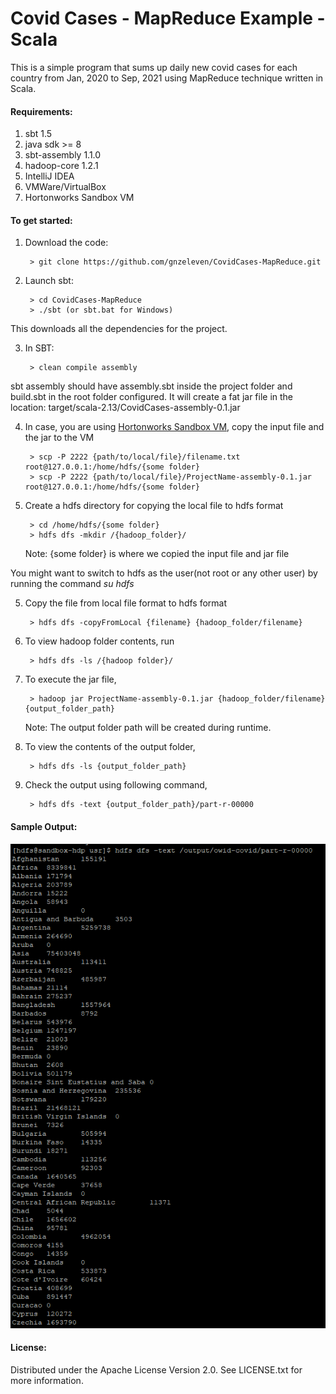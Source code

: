 # Covid Cases - MapReduce Example - Scala

This is a simple program that sums up daily new covid cases for each country from Jan, 2020 to Sep, 2021 using MapReduce technique written in Scala.

#### Requirements:

1. sbt 1.5
2. java sdk >= 8
3. sbt-assembly 1.1.0
4. hadoop-core 1.2.1
5. IntelliJ IDEA
6. VMWare/VirtualBox
7. Hortonworks Sandbox VM

#### To get started:

1. Download the code:

        > git clone https://github.com/gnzeleven/CovidCases-MapReduce.git
       
2. Launch sbt:

        > cd CovidCases-MapReduce
        > ./sbt (or sbt.bat for Windows)
        
  This downloads all the dependencies for the project.

3. In SBT:
   
        > clean compile assembly       
        
  sbt assembly should have assembly.sbt inside the project folder and build.sbt in the root folder configured. It will create a fat jar file in the location: target/scala-2.13/CovidCases-assembly-0.1.jar
        
4. In case, you are using [Hortonworks Sandbox VM](https://www.cloudera.com/downloads/hortonworks-sandbox.html), copy the input file and the jar to the VM

        > scp -P 2222 {path/to/local/file}/filename.txt root@127.0.0.1:/home/hdfs/{some folder}
        > scp -P 2222 {path/to/local/file}/ProjectName-assembly-0.1.jar root@127.0.0.1:/home/hdfs/{some folder}

5. Create a hdfs directory for copying the local file to hdfs format
        
        > cd /home/hdfs/{some folder} 
        > hdfs dfs -mkdir /{hadoop_folder}/

    Note: {some folder} is where we copied the input file and jar file

You might want to switch to hdfs as the user(not root or any other user) by running the command <i> su hdfs </i>
        
5. Copy the file from local file format to hdfs format

        > hdfs dfs -copyFromLocal {filename} {hadoop_folder/filename}
   
6. To view hadoop folder contents, run

        > hdfs dfs -ls /{hadoop folder}/

7. To execute the jar file,

        > hadoop jar ProjectName-assembly-0.1.jar {hadoop_folder/filename} {output_folder_path}
        
   Note: The output folder path will be created during runtime.

8. To view the contents of the output folder,

        > hdfs dfs -ls {output_folder_path}
        
9. Check the output using following command,

        > hdfs dfs -text {output_folder_path}/part-r-00000

#### Sample Output:

![img](images/sample-output.PNG)

#### License:

Distributed under the Apache License Version 2.0. See LICENSE.txt for more information.




